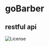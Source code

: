 # goBarber

## restful api

<img alt="License" src="https://img.shields.io/badge/license-MIT-%2304D361">
